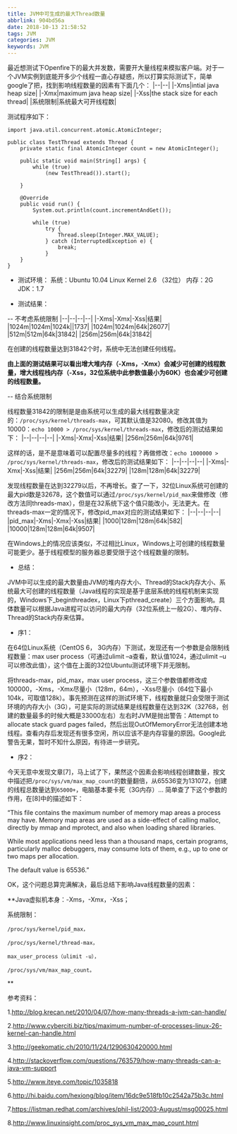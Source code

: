 ```yaml
---
title: JVM中可生成的最大Thread数量
abbrlink: 904bd56a
date: 2018-10-13 21:58:52
tags: JVM
categories: JVM
keywords: JVM
---
```


最近想测试下Openfire下的最大并发数，需要开大量线程来模拟客户端。对于一个JVM实例到底能开多少个线程一直心存疑惑，所以打算实际测试下，简单google了把，找到影响线程数量的因素有下面几个：
|--|--|
|-Xms|intial java heap size|
|-Xmx|maximum java heap size|
|-Xss|the stack size for each thread|
|系统限制|系统最大可开线程数|

测试程序如下：
```
import java.util.concurrent.atomic.AtomicInteger;  
  
public class TestThread extends Thread {  
    private static final AtomicInteger count = new AtomicInteger();  
  
    public static void main(String[] args) {  
        while (true)  
            (new TestThread()).start();  
  
    }  
  
    @Override  
    public void run() {  
        System.out.println(count.incrementAndGet());  
  
        while (true)  
            try {  
                Thread.sleep(Integer.MAX_VALUE);  
            } catch (InterruptedException e) {  
                break;  
            }  
    }  
}
```

- 测试环境：
	系统：Ubuntu 10.04 Linux Kernel 2.6 （32位）
	内存：2G
	JDK：1.7

- 测试结果：

-- 不考虑系统限制
|--|--|--|--|
|-Xms|-Xmx|-Xss|结果|
|1024m|1024m|1024k||1737|
|1024m|1024m|64k|26077|
|512m|512m|64k|31842|
|256m|256m|64k|31842|

在创建的线程数量达到31842个时，系统中无法创建任何线程。

**由上面的测试结果可以看出增大堆内存（-Xms，-Xmx）会减少可创建的线程数量，增大线程栈内存（-Xss，32位系统中此参数值最小为60K）也会减少可创建的线程数量。**

-- 结合系统限制

线程数量31842的限制是是由系统可以生成的最大线程数量决定的：`/proc/sys/kernel/threads-max`，可其默认值是32080。修改其值为10000：`echo 10000 > /proc/sys/kernel/threads-max`，修改后的测试结果如下：
|--|--|--|--|
|-Xms|-Xmx|-Xss|结果|
|256m|256m|64k|9761|

这样的话，是不是意味着可以配置尽量多的线程？再做修改：`echo 1000000 > /proc/sys/kernel/threads-max`，修改后的测试结果如下：
|--|--|--|--|
|-Xms|-Xmx|-Xss|结果|
|256m|256m|64k|32279|
|128m|128m|64k|32279|

发现线程数量在达到32279以后，不再增长。查了一下，32位Linux系统可创建的最大pid数是32678，这个数值可以通过`/proc/sys/kernel/pid_max`来做修改（修改方法同threads-max），但是在32系统下这个值只能改小，无法更大。在threads-max一定的情况下，修改pid_max对应的测试结果如下：
|--|--|--|--|
|pid_max|-Xms|-Xmx|-Xss|结果|
|1000|128m|128m|64k|582|
|10000|128m|128m|64k|9507|

在Windows上的情况应该类似，不过相比Linux，Windows上可创建的线程数量可能更少。基于线程模型的服务器总要受限于这个线程数量的限制。

 

- 总结：

JVM中可以生成的最大数量由JVM的堆内存大小、Thread的Stack内存大小、系统最大可创建的线程数量（Java线程的实现是基于底层系统的线程机制来实现的，Windows下_beginthreadex，Linux下pthread_create）三个方面影响。具体数量可以根据Java进程可以访问的最大内存（32位系统上一般2G）、堆内存、Thread的Stack内存来估算。

 

- 序1：

在64位Linux系统（CentOS 6， 3G内存）下测试，发现还有一个参数是会限制线程数量：max user process（可通过ulimit –a查看，默认值1024，通过ulimit –u可以修改此值），这个值在上面的32位Ubuntu测试环境下并无限制。

将threads-max，pid_max，max user process，这三个参数值都修改成100000，-Xms，-Xmx尽量小（128m，64m），-Xss尽量小（64位下最小104k，可取值128k）。事先预测在这样的测试环境下，线程数量就只会受限于测试环境的内存大小（3G），可是实际的测试结果是线程数量在达到32K（32768，创建的数量最多的时候大概是33000左右）左右时JVM是抛出警告：Attempt to allocate stack guard pages failed，然后出现OutOfMemoryError无法创建本地线程。查看内存后发现还有很多空闲，所以应该不是内存容量的原因。Google此警告无果，暂时不知什么原因，有待进一步研究。

- 序2：

今天无意中发现文章[7]，马上试了下，果然这个因素会影响线程创建数量，按文中描述把`/proc/sys/vm/max_map_count`的数量翻倍，从65536变为131072，创建的线程总数量达到`65000+`，电脑基本要卡死（3G内存）… 简单查了下这个参数的作用，在[8]中的描述如下：

“This file contains the maximum number of memory map areas a process may have. Memory map areas are used as a side-effect of calling malloc, directly by mmap and mprotect, and also when loading shared libraries.

While most applications need less than a thousand maps, certain programs, particularly malloc debuggers, may consume lots of them, e.g., up to one or two maps per allocation.

The default value is 65536.”

OK，这个问题总算完满解决，最后总结下影响Java线程数量的因素：

**Java虚拟机本身：-Xms，-Xmx，-Xss；

系统限制：

	/proc/sys/kernel/pid_max，
	
	/proc/sys/kernel/thread-max，
	
	max_user_process（ulimit -u），
	
	/proc/sys/vm/max_map_count。
**


参考资料：

1.http://blog.krecan.net/2010/04/07/how-many-threads-a-jvm-can-handle/

2.http://www.cyberciti.biz/tips/maximum-number-of-processes-linux-26-kernel-can-handle.html

3.http://geekomatic.ch/2010/11/24/1290630420000.html

4.http://stackoverflow.com/questions/763579/how-many-threads-can-a-java-vm-support

5.http://www.iteye.com/topic/1035818

6.http://hi.baidu.com/hexiong/blog/item/16dc9e518fb10c2542a75b3c.html

7.https://listman.redhat.com/archives/phil-list/2003-August/msg00025.html

8.http://www.linuxinsight.com/proc_sys_vm_max_map_count.html